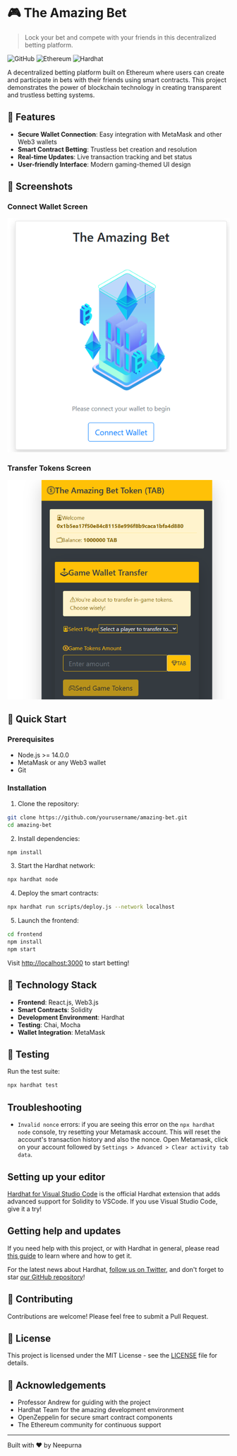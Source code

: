 # 🎮 The Amazing Bet

> Lock your bet and compete with your friends in this decentralized betting platform.

![GitHub](https://img.shields.io/github/license/neepurna/theamazingbet)
![Ethereum](https://img.shields.io/badge/Ethereum-Powered-blue)
![Hardhat](https://img.shields.io/badge/Built%20with-Hardhat-yellow)

A decentralized betting platform built on Ethereum where users can create and participate in bets with their friends using smart contracts. This project demonstrates the power of blockchain technology in creating transparent and trustless betting systems.

## 🎯 Features

- **Secure Wallet Connection**: Easy integration with MetaMask and other Web3 wallets
- **Smart Contract Betting**: Trustless bet creation and resolution
- **Real-time Updates**: Live transaction tracking and bet status
- **User-friendly Interface**: Modern gaming-themed UI design

## 📸 Screenshots

### Connect Wallet Screen
![Connect Wallet](./frontend/assets/connect.png)

### Transfer Tokens Screen
![Transfer Screen](./frontend/assets/Transfer.png)

## 🚀 Quick Start

### Prerequisites
- Node.js >= 14.0.0
- MetaMask or any Web3 wallet
- Git

### Installation

1. Clone the repository:
```bash
git clone https://github.com/yourusername/amazing-bet.git
cd amazing-bet
```

2. Install dependencies:
```bash
npm install
```

3. Start the Hardhat network:
```bash
npx hardhat node
```

4. Deploy the smart contracts:
```bash
npx hardhat run scripts/deploy.js --network localhost
```

5. Launch the frontend:
```bash
cd frontend
npm install
npm start
```

Visit [http://localhost:3000](http://localhost:3000) to start betting!

## 🔧 Technology Stack

- **Frontend**: React.js, Web3.js
- **Smart Contracts**: Solidity
- **Development Environment**: Hardhat
- **Testing**: Chai, Mocha
- **Wallet Integration**: MetaMask

## 🧪 Testing

Run the test suite:

```bash
npx hardhat test
```

## Troubleshooting

- `Invalid nonce` errors: if you are seeing this error on the `npx hardhat node`
  console, try resetting your Metamask account. This will reset the account's
  transaction history and also the nonce. Open Metamask, click on your account
  followed by `Settings > Advanced > Clear activity tab data`.

## Setting up your editor

[Hardhat for Visual Studio Code](https://hardhat.org/hardhat-vscode) is the official Hardhat extension that adds advanced support for Solidity to VSCode. If you use Visual Studio Code, give it a try!

## Getting help and updates

If you need help with this project, or with Hardhat in general, please read [this guide](https://hardhat.org/hardhat-runner/docs/guides/getting-help) to learn where and how to get it.

For the latest news about Hardhat, [follow us on Twitter](https://twitter.com/HardhatHQ), and don't forget to star [our GitHub repository](https://github.com/NomicFoundation/hardhat)!

## 🤝 Contributing

Contributions are welcome! Please feel free to submit a Pull Request.

## 📄 License

This project is licensed under the MIT License - see the [LICENSE](LICENSE) file for details.

## 🙏 Acknowledgements
- Professor Andrew for guiding with the project
- Hardhat Team for the amazing development environment
- OpenZeppelin for secure smart contract components
- The Ethereum community for continuous support

---
Built with ❤️ by Neepurna 
